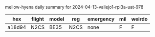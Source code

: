 mellow-hyena daily summary for 2024-04-13-vallejo1-rpi3a-uat-978

|hex|flight|model|reg|emergency|mil|weirdo|
|--|--|--|--|--|--|--|
|a18d94|N2CS|BE35|N2CS|none|F|F|
